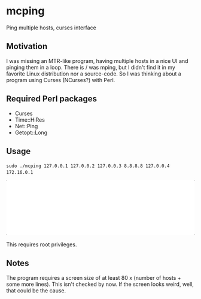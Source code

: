 # mcping
Ping multiple hosts, curses interface

## Motivation
I was missing an MTR-like program, having multiple hosts in a nice UI and pinging them in a loop. There is / was mping, but I didn't find it in my favorite Linux distribution nor a source-code. So I was thinking about a program using Curses (NCurses?) with Perl.

## Required Perl packages
* Curses
* Time::HiRes
* Net::Ping
* Getopt::Long

## Usage
`sudo ./mcping 127.0.0.1 127.0.0.2 127.0.0.3 8.8.8.8 127.0.0.4 172.16.0.1`

![Sample screen gif](images/mcping-example.gif)

This requires root privileges.

## Notes
The program requires a screen size of at least 80 x (number of hosts + some more lines).
This isn't checked by now. If the screen looks weird, well, that could be the cause.

